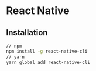 # React Native

## Installation

```sh
// npm
npm install -g react-native-cli
// yarn
yarn global add react-native-cli
```
